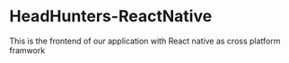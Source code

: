 # HeadHunters-ReactNative
This is the frontend of our application with React native as cross platform framwork
